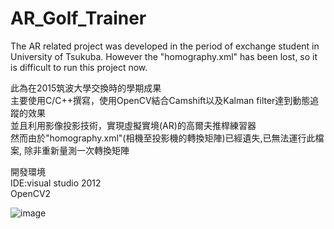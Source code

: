 ﻿# AR_Golf_Trainer
The AR related project was developed in the period of  exchange student in University of Tsukuba.
However the "homography.xml" has been lost, so it is difficult to run this project now.

此為在2015筑波大學交換時的學期成果
<br>主要使用C/C++撰寫，使用OpenCV結合Camshift以及Kalman filter達到動態追蹤的效果
<br>並且利用影像投影技術，實現虛擬實境(AR)的高爾夫推桿練習器
<br>然而由於"homography.xml"(相機至投影機的轉換矩陣)已經遺失,已無法運行此檔案, 除非重新量測一次轉換矩陣

開發環境
<br>IDE:visual studio 2012
<br> OpenCV2

![image](https://github.com/wangchan0708/AR_Golf_Trainer/blob/master/Demo.gif?raw=true)

